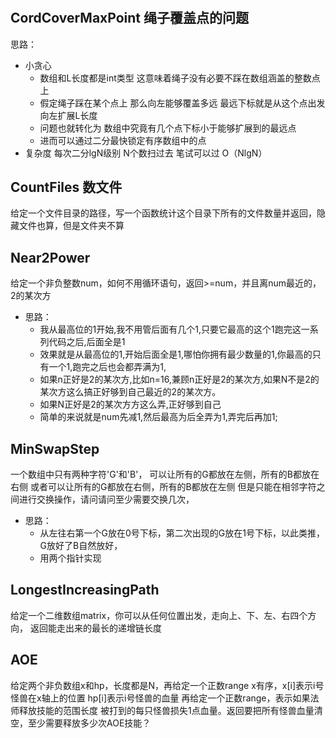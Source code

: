 # 

## CordCoverMaxPoint 绳子覆盖点的问题
思路：
- 小贪心     
  - 数组和L长度都是int类型 这意味着绳子没有必要不踩在数组涵盖的整数点上
  - 假定绳子踩在某个点上 那么向左能够覆盖多远 最远下标就是从这个点出发向左扩展L长度
  - 问题也就转化为 数组中究竟有几个点下标小于能够扩展到的最远点
  - 进而可以通过二分最快锁定有序数组中的点
- 复杂度  每次二分lgN级别  N个数扫过去    笔试可以过  O（NlgN）


## CountFiles 数文件
给定一个文件目录的路径，写一个函数统计这个目录下所有的文件数量并返回，隐藏文件也算，但是文件夹不算

## Near2Power
给定一个非负整数num，如何不用循环语句，返回>=num，并且离num最近的，2的某次方
- 思路：
  - 我从最高位的1开始,我不用管后面有几个1,只要它最高的这个1跑完这一系列代码之后,后面全是1
  - 效果就是从最高位的1,开始后面全是1,哪怕你拥有最少数量的1,你最高的只有一个1,跑完之后也会都弄满为1,
  - 如果n正好是2的某次方,比如n=16,兼顾n正好是2的某次方,如果N不是2的某次方这么搞正好够到自己最近的2的某次方。
  - 如果N正好是2的某次方方这么弄,正好够到自己 
  - 简单的来说就是num先减1,然后最高为后全弄为1,弄完后再加1;
  

## MinSwapStep
一个数组中只有两种字符'G'和'B'，
可以让所有的G都放在左侧，所有的B都放在右侧
或者可以让所有的G都放在右侧，所有的B都放在左侧
但是只能在相邻字符之间进行交换操作，请问请问至少需要交换几次，
- 思路：
  - 从左往右第一个G放在0号下标，第二次出现的G放在1号下标，以此类推，G放好了B自然放好，
  - 用两个指针实现


## LongestIncreasingPath 
给定一个二维数组matrix，你可以从任何位置出发，走向上、下、左、右四个方向，
返回能走出来的最长的递增链长度


## AOE
给定两个非负数组x和hp，长度都是N，再给定一个正数range
x有序，x[i]表示i号怪兽在x轴上的位置
hp[i]表示i号怪兽的血量
再给定一个正数range，表示如果法师释放技能的范围长度
被打到的每只怪兽损失1点血量。返回要把所有怪兽血量清空，至少需要释放多少次AOE技能？


